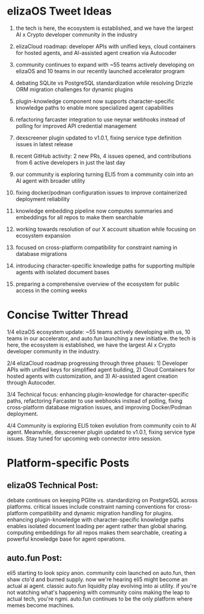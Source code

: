 # elizaOS Tweet Ideas

1. the tech is here, the ecosystem is established, and we have the largest AI x Crypto developer community in the industry

2. elizaCloud roadmap: developer APIs with unified keys, cloud containers for hosted agents, and AI-assisted agent creation via Autocoder

3. community continues to expand with ~55 teams actively developing on elizaOS and 10 teams in our recently launched accelerator program

4. debating SQLite vs PostgreSQL standardization while resolving Drizzle ORM migration challenges for dynamic plugins

5. plugin-knowledge component now supports character-specific knowledge paths to enable more specialized agent capabilities

6. refactoring farcaster integration to use neynar webhooks instead of polling for improved API credential management

7. dexscreener plugin updated to v1.0.1, fixing service type definition issues in latest release

8. recent GitHub activity: 2 new PRs, 4 issues opened, and contributions from 6 active developers in just the last day

9. our community is exploring turning ELI5 from a community coin into an AI agent with broader utility

10. fixing docker/podman configuration issues to improve containerized deployment reliability

11. knowledge embedding pipeline now computes summaries and embeddings for all repos to make them searchable

12. working towards resolution of our X account situation while focusing on ecosystem expansion

13. focused on cross-platform compatibility for constraint naming in database migrations

14. introducing character-specific knowledge paths for supporting multiple agents with isolated document bases

15. preparing a comprehensive overview of the ecosystem for public access in the coming weeks

# Concise Twitter Thread

1/4 elizaOS ecosystem update: ~55 teams actively developing with us, 10 teams in our accelerator, and auto.fun launching a new initiative. the tech is here, the ecosystem is established, we have the largest AI x Crypto developer community in the industry.

2/4 elizaCloud roadmap progressing through three phases: 1) Developer APIs with unified keys for simplified agent building, 2) Cloud Containers for hosted agents with customization, and 3) AI-assisted agent creation through Autocoder.

3/4 Technical focus: enhancing plugin-knowledge for character-specific paths, refactoring Farcaster to use webhooks instead of polling, fixing cross-platform database migration issues, and improving Docker/Podman deployment.

4/4 Community is exploring ELI5 token evolution from community coin to AI agent. Meanwhile, dexscreener plugin updated to v1.0.1, fixing service type issues. Stay tuned for upcoming web connector intro session.

# Platform-specific Posts

## elizaOS Technical Post:
debate continues on keeping PGlite vs. standardizing on PostgreSQL across platforms. critical issues include constraint naming conventions for cross-platform compatibility and dynamic migration handling for plugins. enhancing plugin-knowledge with character-specific knowledge paths enables isolated document loading per agent rather than global sharing. computing embeddings for all repos makes them searchable, creating a powerful knowledge base for agent operations.

## auto.fun Post: 
eli5 starting to look spicy anon. community coin launched on auto.fun, then shaw cto'd and burned supply. now we're hearing eli5 might become an actual ai agent. classic auto.fun liquidity play evolving into ai utility. if you're not watching what's happening with community coins making the leap to actual tech, you're ngmi. auto.fun continues to be the only platform where memes become machines.